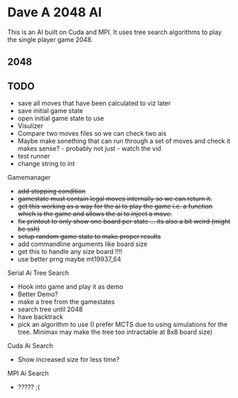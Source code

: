 Dave A 2048 AI
==============

This is an AI built on Cuda and MPI.
It uses tree search algorithms to play the single player game 2048.

2048
----


TODO
----

- save all moves that have been calculated to viz later
- save initial game state
- open initial game state to use
- Visulizer
- Compare two moves files so we can check two ais
- Maybe make sonething that can run through a set of moves and check it makes sense? - probably not just - watch the vid
- test runner
- change string to int

Gamemanager
- ~~add stopping condition~~
- ~~gamestate must contain legal moves internally so we can return it.~~
- ~~get this working as a way for the ai to play the game i.e. a function which is the game and allows the ai to inject a move.~~
- ~~fix printout to only show one board per state ... its also a bit weird (might be ssh)~~
- ~~setup random game state to make proper results~~
- add commandline arguments like board size
- get this to handle any size board !!!!
- use better prng maybe mt19937_64

Serial Ai Tree Search
- Hook into game and play it as demo
- Better Demo?
- make a tree from the gamestates
- search tree until 2048
- have backtrack
- pick an algorithm to use (I prefer MCTS due to using simulations for the tree. Minimax may make the tree too intractable at 8x8 board size)

Cuda Ai Search
- Show increased size for less time?

MPI Ai Search
- ????? ;(